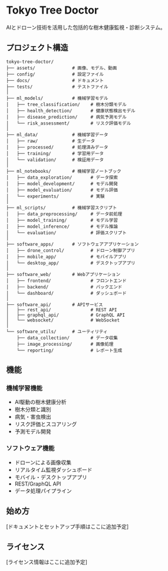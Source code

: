 # Tokyo Tree Doctor

AIとドローン技術を活用した包括的な樹木健康監視・診断システム。

## プロジェクト構造

```
tokyo-tree-doctor/
├── assets/              # 画像、モデル、動画
├── config/              # 設定ファイル
├── docs/                # ドキュメント
├── tests/               # テストファイル
│
├── ml_models/           # 機械学習モデル
│   ├── tree_classification/    # 樹木分類モデル
│   ├── health_detection/       # 健康状態検出モデル
│   ├── disease_prediction/     # 病気予測モデル
│   └── risk_assessment/        # リスク評価モデル
│
├── ml_data/             # 機械学習データ
│   ├── raw/             # 生データ
│   ├── processed/       # 処理済みデータ
│   ├── training/        # 学習用データ
│   └── validation/      # 検証用データ
│
├── ml_notebooks/        # 機械学習ノートブック
│   ├── data_exploration/       # データ探索
│   ├── model_development/      # モデル開発
│   ├── model_evaluation/       # モデル評価
│   └── experiments/            # 実験
│
├── ml_scripts/          # 機械学習スクリプト
│   ├── data_preprocessing/     # データ前処理
│   ├── model_training/         # モデル学習
│   ├── model_inference/        # モデル推論
│   └── evaluation/             # 評価スクリプト
│
├── software_apps/       # ソフトウェアアプリケーション
│   ├── drone_control/          # ドローン制御アプリ
│   ├── mobile_app/             # モバイルアプリ
│   └── desktop_app/            # デスクトップアプリ
│
├── software_web/        # Webアプリケーション
│   ├── frontend/               # フロントエンド
│   ├── backend/                # バックエンド
│   └── dashboard/              # ダッシュボード
│
├── software_api/        # APIサービス
│   ├── rest_api/               # REST API
│   ├── graphql_api/            # GraphQL API
│   └── websocket/              # WebSocket
│
└── software_utils/      # ユーティリティ
    ├── data_collection/        # データ収集
    ├── image_processing/       # 画像処理
    └── reporting/              # レポート生成
```

## 機能

### 機械学習機能
- AI駆動の樹木健康分析
- 樹木分類と識別
- 病気・害虫検出
- リスク評価とスコアリング
- 予測モデル開発

### ソフトウェア機能
- ドローンによる画像収集
- リアルタイム監視ダッシュボード
- モバイル・デスクトップアプリ
- REST/GraphQL API
- データ処理パイプライン

## 始め方

[ドキュメントとセットアップ手順はここに追加予定]

## ライセンス

[ライセンス情報はここに追加予定] 